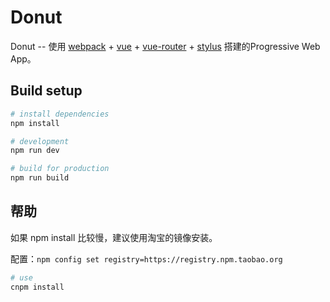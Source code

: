 # Donut

Donut -- 使用 [webpack](https://doc.webpack-china.org) + [vue](https://cn.vuejs.org/v2/guide/) + [vue-router](https://router.vuejs.org/zh-cn) + [stylus](http://stylus-lang.com) 搭建的Progressive Web App。

## Build setup

```bash
# install dependencies
npm install
```

```bash
# development
npm run dev
```

```bash
# build for production
npm run build
```

## 帮助

如果 npm install 比较慢，建议使用淘宝的镜像安装。

配置：`npm config set registry=https://registry.npm.taobao.org`

```bash
# use
cnpm install
```
